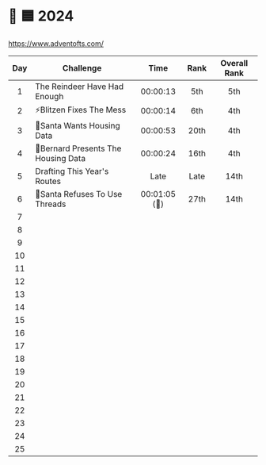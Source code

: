# 🎄 🟦 2024

<https://www.adventofts.com/>

| Day | Challenge                           |     Time      | Rank | Overall Rank |
| :-: | ----------------------------------- | :-----------: | :--: | :----------: |
|  1  | The Reindeer Have Had Enough        |   00:00:13    | 5th  |     5th      |
|  2  | ⚡Blitzen Fixes The Mess            |   00:00:14    | 6th  |     4th      |
|  3  | 🎅Santa Wants Housing Data          |   00:00:53    | 20th |     4th      |
|  4  | 🎩Bernard Presents The Housing Data |   00:00:24    | 16th |     4th      |
|  5  | Drafting This Year's Routes         |     Late      | Late |     14th     |
|  6  | 🎅Santa Refuses To Use Threads      | 00:01:05 (📱) | 27th |     14th     |
|  7  |                                     |               |      |
|  8  |                                     |               |      |
|  9  |                                     |               |      |
| 10  |                                     |               |      |
| 11  |                                     |               |      |
| 12  |                                     |               |      |
| 13  |                                     |               |      |
| 14  |                                     |               |      |
| 15  |                                     |               |      |
| 16  |                                     |               |      |
| 17  |                                     |               |      |
| 18  |                                     |               |      |
| 19  |                                     |               |      |
| 20  |                                     |               |      |
| 21  |                                     |               |      |
| 22  |                                     |               |      |
| 23  |                                     |               |      |
| 24  |                                     |               |      |
| 25  |                                     |               |      |
